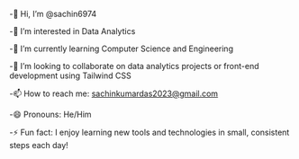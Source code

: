 -👋 Hi, I’m @sachin6974

-👀 I’m interested in Data Analytics

-🌱 I’m currently learning Computer Science and Engineering

-💞️ I’m looking to collaborate on data analytics projects or front-end development using Tailwind CSS

-📫 How to reach me: sachinkumardas2023@gmail.com

-😄 Pronouns: He/Him

-⚡ Fun fact: I enjoy learning new tools and technologies in small, consistent steps each day!

<!---
sachin6974/sachin6974 is a ✨ special ✨ repository because its `README.md` (this file) appears on your GitHub profile.
You can click the Preview link to take a look at your changes.
--->

